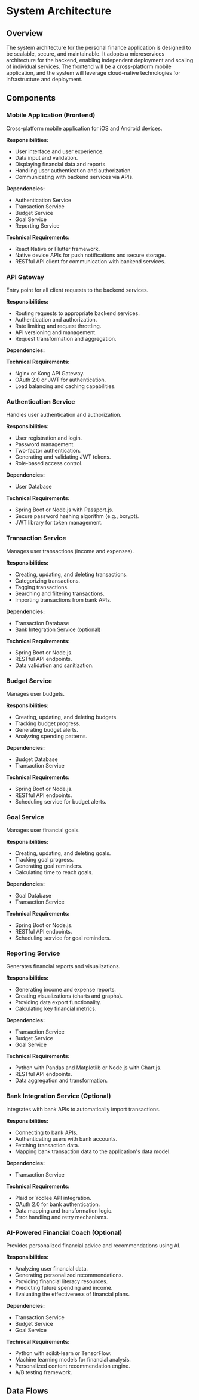 # System Architecture

## Overview

The system architecture for the personal finance application is designed to be scalable, secure, and maintainable. It adopts a microservices architecture for the backend, enabling independent deployment and scaling of individual services. The frontend will be a cross-platform mobile application, and the system will leverage cloud-native technologies for infrastructure and deployment.

## Components

### Mobile Application (Frontend)

Cross-platform mobile application for iOS and Android devices.

**Responsibilities:**
- User interface and user experience.
- Data input and validation.
- Displaying financial data and reports.
- Handling user authentication and authorization.
- Communicating with backend services via APIs.

**Dependencies:**
- Authentication Service
- Transaction Service
- Budget Service
- Goal Service
- Reporting Service

**Technical Requirements:**
- React Native or Flutter framework.
- Native device APIs for push notifications and secure storage.
- RESTful API client for communication with backend services.

### API Gateway

Entry point for all client requests to the backend services.

**Responsibilities:**
- Routing requests to appropriate backend services.
- Authentication and authorization.
- Rate limiting and request throttling.
- API versioning and management.
- Request transformation and aggregation.

**Dependencies:**

**Technical Requirements:**
- Nginx or Kong API Gateway.
- OAuth 2.0 or JWT for authentication.
- Load balancing and caching capabilities.

### Authentication Service

Handles user authentication and authorization.

**Responsibilities:**
- User registration and login.
- Password management.
- Two-factor authentication.
- Generating and validating JWT tokens.
- Role-based access control.

**Dependencies:**
- User Database

**Technical Requirements:**
- Spring Boot or Node.js with Passport.js.
- Secure password hashing algorithm (e.g., bcrypt).
- JWT library for token management.

### Transaction Service

Manages user transactions (income and expenses).

**Responsibilities:**
- Creating, updating, and deleting transactions.
- Categorizing transactions.
- Tagging transactions.
- Searching and filtering transactions.
- Importing transactions from bank APIs.

**Dependencies:**
- Transaction Database
- Bank Integration Service (optional)

**Technical Requirements:**
- Spring Boot or Node.js.
- RESTful API endpoints.
- Data validation and sanitization.

### Budget Service

Manages user budgets.

**Responsibilities:**
- Creating, updating, and deleting budgets.
- Tracking budget progress.
- Generating budget alerts.
- Analyzing spending patterns.

**Dependencies:**
- Budget Database
- Transaction Service

**Technical Requirements:**
- Spring Boot or Node.js.
- RESTful API endpoints.
- Scheduling service for budget alerts.

### Goal Service

Manages user financial goals.

**Responsibilities:**
- Creating, updating, and deleting goals.
- Tracking goal progress.
- Generating goal reminders.
- Calculating time to reach goals.

**Dependencies:**
- Goal Database
- Transaction Service

**Technical Requirements:**
- Spring Boot or Node.js.
- RESTful API endpoints.
- Scheduling service for goal reminders.

### Reporting Service

Generates financial reports and visualizations.

**Responsibilities:**
- Generating income and expense reports.
- Creating visualizations (charts and graphs).
- Providing data export functionality.
- Calculating key financial metrics.

**Dependencies:**
- Transaction Service
- Budget Service
- Goal Service

**Technical Requirements:**
- Python with Pandas and Matplotlib or Node.js with Chart.js.
- RESTful API endpoints.
- Data aggregation and transformation.

### Bank Integration Service (Optional)

Integrates with bank APIs to automatically import transactions.

**Responsibilities:**
- Connecting to bank APIs.
- Authenticating users with bank accounts.
- Fetching transaction data.
- Mapping bank transaction data to the application's data model.

**Dependencies:**
- Transaction Service

**Technical Requirements:**
- Plaid or Yodlee API integration.
- OAuth 2.0 for bank authentication.
- Data mapping and transformation logic.
- Error handling and retry mechanisms.

### AI-Powered Financial Coach (Optional)

Provides personalized financial advice and recommendations using AI.

**Responsibilities:**
- Analyzing user financial data.
- Generating personalized recommendations.
- Providing financial literacy resources.
- Predicting future spending and income.
- Evaluating the effectiveness of financial plans.

**Dependencies:**
- Transaction Service
- Budget Service
- Goal Service

**Technical Requirements:**
- Python with scikit-learn or TensorFlow.
- Machine learning models for financial analysis.
- Personalized content recommendation engine.
- A/B testing framework.

## Data Flows

